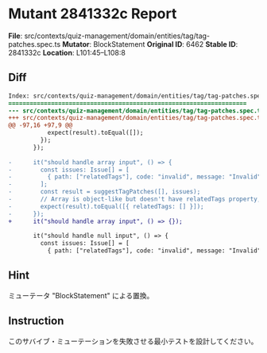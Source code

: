 # Mutant 2841332c Report

**File**: src/contexts/quiz-management/domain/entities/tag/tag-patches.spec.ts
**Mutator**: BlockStatement
**Original ID**: 6462
**Stable ID**: 2841332c
**Location**: L101:45–L108:8

## Diff

```diff
Index: src/contexts/quiz-management/domain/entities/tag/tag-patches.spec.ts
===================================================================
--- src/contexts/quiz-management/domain/entities/tag/tag-patches.spec.ts	original
+++ src/contexts/quiz-management/domain/entities/tag/tag-patches.spec.ts	mutated #6462
@@ -97,16 +97,9 @@
           expect(result).toEqual([]);
         });
       });
 
-      it("should handle array input", () => {
-        const issues: Issue[] = [
-          { path: ["relatedTags"], code: "invalid", message: "Invalid" },
-        ];
-        const result = suggestTagPatches([], issues);
-        // Array is object-like but doesn't have relatedTags property, so it gets undefined and patches are suggested
-        expect(result).toEqual([{ relatedTags: [] }]);
-      });
+      it("should handle array input", () => {});
 
       it("should handle null input", () => {
         const issues: Issue[] = [
           { path: ["relatedTags"], code: "invalid", message: "Invalid" },
```

## Hint

ミューテータ "BlockStatement" による置換。

## Instruction

このサバイブ・ミューテーションを失敗させる最小テストを設計してください。

